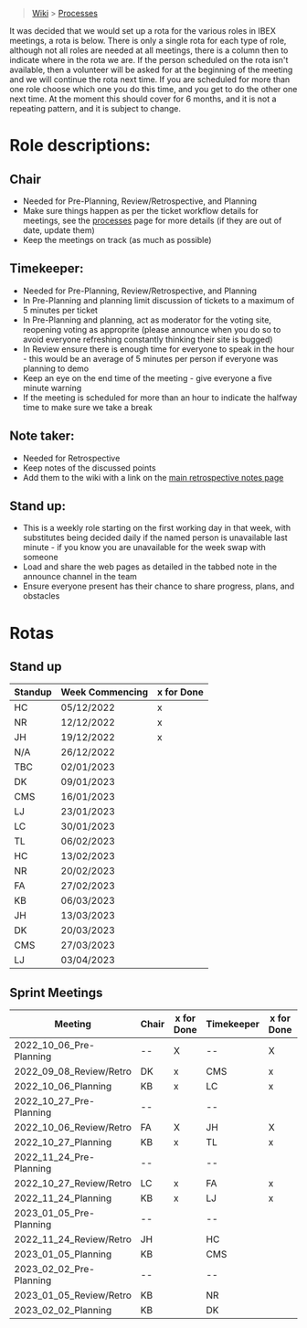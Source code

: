 > [Wiki](Home) > [Processes](Processes)

It was decided that we would set up a rota for the various roles in IBEX meetings, a rota is below. There is only a single rota for each type of role, although not all roles are needed at all meetings, there is a column then to indicate where in the rota we are. If the person scheduled on the rota isn't available, then a volunteer will be asked for at the beginning of the meeting and we will continue the rota next time. If you are scheduled for more than one role choose which one you do this time, and you get to do the other one next time. At the moment this should cover for 6 months, and it is not a repeating pattern, and it is subject to change.

# Role descriptions:
## Chair 
* Needed for Pre-Planning, Review/Retrospective, and Planning
* Make sure things happen as per the ticket workflow details for meetings, see the [processes](Processes) page for more details (if they are out of date, update them)
* Keep the meetings on track (as much as possible)

## Timekeeper:
* Needed for Pre-Planning, Review/Retrospective, and Planning
* In Pre-Planning and planning limit discussion of tickets to a maximum of 5 minutes per ticket
* In Pre-Planning and planning, act as moderator for the voting site, reopening voting as approprite (please announce when you do so to avoid everyone refreshing constantly thinking their site is bugged)
* In Review ensure there is enough time for everyone to speak in the hour - this would be an average of 5 minutes per person if everyone was planning to demo
* Keep an eye on the end time of the meeting - give everyone a five minute warning
* If the meeting is scheduled for more than an hour to indicate the halfway time to make sure we take a break

## Note taker:
* Needed for Retrospective
* Keep notes of the discussed points
* Add them to the wiki with a link on the [main retrospective notes page](Retrospective-Notes)

## Stand up:
* This is a weekly role starting on the first working day in that week, with substitutes being decided daily if the named person is unavailable last minute - if you know you are unavailable for the week swap with someone
* Load and share the web pages as detailed in the tabbed note in the announce channel in the team
* Ensure everyone present has their chance to share progress, plans, and obstacles

# Rotas

## Stand up
| Standup | Week Commencing | x for Done |
 |--- | --- | --- |
 |HC | 05/12/2022 |x |
 |NR | 12/12/2022 |x |
 |JH | 19/12/2022 |x |
 |N/A | 26/12/2022 | |
 |TBC| 02/01/2023 | |
 |DK | 09/01/2023 | |
 |CMS | 16/01/2023 | |
 |LJ | 23/01/2023 | |
 |LC | 30/01/2023 | |
 |TL | 06/02/2023 | |
 |HC | 13/02/2023 | |
 |NR | 20/02/2023 | |
 |FA | 27/02/2023 | |
 |KB | 06/03/2023 | |
 |JH | 13/03/2023 | |
 |DK | 20/03/2023 | |
 |CMS | 27/03/2023 | |
 |LJ | 03/04/2023 | |


## Sprint Meetings
| Meeting| Chair | x for Done | Timekeeper | x for Done | Note taker | x for Done |
| ---| --- | --- | ---| --- | --- | --- |
| 2022_10_06_Pre-Planning| -- | X | --| X | |  |
| 2022_09_08_Review/Retro| DK | x | CMS| x | LC| x |
| 2022_10_06_Planning| KB | x | LC| x | |  |
| 2022_10_27_Pre-Planning| -- |  | --|  | |  |
| 2022_10_06_Review/Retro| FA | X | JH| X | LJ | X |
| 2022_10_27_Planning| KB | x | TL| x | |  |
| 2022_11_24_Pre-Planning| -- |  | --|  | |  |
| 2022_10_27_Review/Retro| LC | x | FA| x | TL| x |
| 2022_11_24_Planning| KB | x | LJ| x | |  |
| 2023_01_05_Pre-Planning| -- |  | --|  | |  |
| 2022_11_24_Review/Retro| JH |  | HC|  | NR|  |
| 2023_01_05_Planning| KB |  | CMS|  | |  |
| 2023_02_02_Pre-Planning| -- |  | --|  | |  |
| 2023_01_05_Review/Retro| KB |  | NR|  | HC |  |
| 2023_02_02_Planning| KB |  | DK|  | |  |


